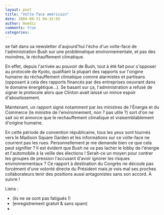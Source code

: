 ```yaml
---
layout: post
title: "Volte-face américain"
date: 2004-08-31 04:32:03
author: Hoedic
comments: true
categories: 
---
```



 se fait dans sa newsletter d'aujourd'hui l'écho d'un volte-face de l'administration Bush sur une problématique environnementale, et pas des moindres, le réchauffement climatique.

En effet, depuis l'arrivée au pouvoir de Bush, tout à été fait pour s'opposer au protocole de Kyoto, qualifiant la plupart des rapports sur l'origine humaine du réchauffement climatique comme alarmistes et partisans (opposant à cela des rapports financés par des entreprises oeuvrant dans le domaine énergétique...). Se basant sur ça, l'administration a refusé de signer le protocole alors que Clinton avait laissé un mince espoir d'aboutissement.

Maintenant, un rapport signé notamment par les ministres de l'Énergie et du Commerce (le ministre de l'environnement, non ? pas utile ?) sort d'on ne sait où et annonce que le rechauffement climatique et vraisemblablement d'origine humaine.

En cette période de convention républicaine, tous les yeux sont tournés vers le Madison Square Garden et les informations sur ce volte-face ne courrent pas les rues. Personnellement je me demande bien ce que cela peut signifier ? Il est évident que Bush ne va pas lacher le lobby de l'énergie et l'automobile à la veille des élections ! Serait-ce un moyen pour contrer les groupes de pression l'accusant d'avoir ignorer les risques environnementaux ? Ce rapport à destination du Congrès ne découle pas forcément d'une volonté directe du Président mais je vois mal ses proches collaborateurs tenir des positions aussi antagonistes sans son accord. À suivre !

Liens :
-   (ils ne se sont pas fatigués !)
-   (enregistrement gratuit & sans spam)
-  